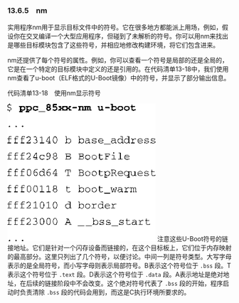 ### 13.6.5　nm

实用程序nm用于显示目标文件中的符号。它在很多地方都能派上用场，例如，假设你在交叉编译一个大型应用程序，但碰到了未解析的符号。你可以用nm来找出是哪些目标模块包含了这些符号，并相应地修改构建环境，将它们包含进来。

nm还提供了每个符号的属性。例如，你可以查看一个符号是局部的还是全局的，它是在一个特定的目标模块中定义的还是引用的。在代码清单13-18中，我们使用nm查看了u-boot（ELF格式的U-Boot镜像）中的符号，并显示了部分输出信息。

代码清单13-18　使用nm显示符号



![379.png](../images/379.png)
注意这些U-Boot符号的链接地址。它们是针对一个闪存设备而链接的，在这个目标板上，它们位于内存映射的最高部分。这里只列出了几个符号，以便讨论。中间一列是符号类型。大写字母表示的是全局符号，而小写字母则表示局部符号。B表示这个符号位于 `.bss` 段。T表示这个符号位于 `.text` 段。D表示这个符号位于 `.data` 段。A表示地址是绝对地址，在后续的链接阶段中不会改变。这个绝对符号代表了 `.bss` 段的开始，程序启动时负责清除 `.bss` 段的代码会用到，而这是C执行环境所要求的。

